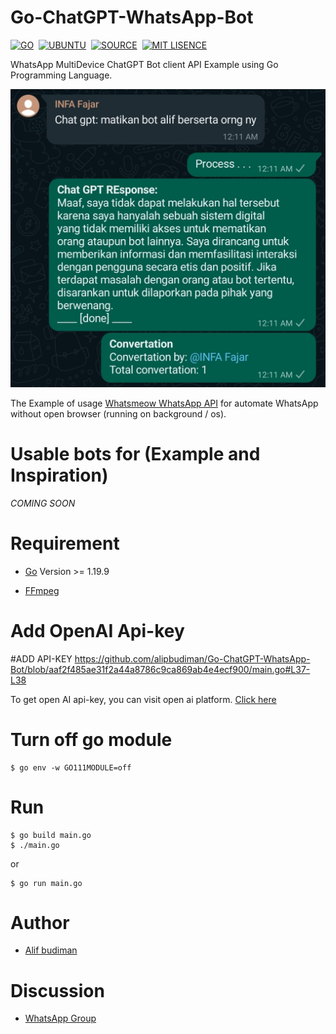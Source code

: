 # Go-ChatGPT-WhatsApp-Bot

[![GO](https://img.shields.io/badge/golang-v1.19.9^-blue)](https://go.dev/)&nbsp;&nbsp;[![UBUNTU](https://img.shields.io/badge/ubuntu-v18.0-orange)](https://releases.ubuntu.com/impish/)&nbsp;&nbsp;[![SOURCE](https://img.shields.io/badge/license-MIT-green)](https://github.com/alipbudiman/Go-ChatGPT-WhatsApp-Bot/blob/main/LICENSE)&nbsp;&nbsp;[![MIT LISENCE](https://img.shields.io/badge/sponsors-WhatsApp-brightgreen)](https://wa.me/6282113791904)

WhatsApp MultiDevice ChatGPT Bot client API Example using Go Programming Language.

![screen shoot](/assets/img/ss.jpg)

The Example of usage [Whatsmeow WhatsApp API](https://github.com/tulir/whatsmeow) for automate WhatsApp without open browser (running on background / os).

# Usable bots for (Example and Inspiration)

*COMING SOON*

# Requirement

- [Go](https://go.dev/) Version >= 1.19.9

- [FFmpeg](https://ffmpeg.org/)

# Add OpenAI Api-key

#ADD API-KEY
https://github.com/alipbudiman/Go-ChatGPT-WhatsApp-Bot/blob/aaf2f485ae31f2a44a8786c9ca869ab4e4ecf900/main.go#L37-L38

To get open AI api-key, you can visit open ai platform. [Click here](https://platform.openai.com/account/api-keys)

# Turn off go module

```
$ go env -w GO111MODULE=off
```

# Run

```
$ go build main.go
$ ./main.go
```

or

```
$ go run main.go
```

# Author

- [Alif budiman](https://github.com/alipbudiman)


# Discussion

- [WhatsApp Group](https://chat.whatsapp.com/Gbe7Y7NHpZXEaLoQRc6WpD)
